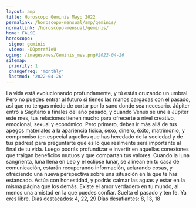 ```yaml
---
layout: amp
title: Horoscopo Géminis Mayo 2022 
permalink: /horoscopo-mensual/amp/geminis/
normallink: /horoscopo-mensual/geminis/
home: FALSE
horoscopo:
 signo: geminis
 video: -DQpmrrAIeU
ogimg: /images/mes/Géminis_mes.png#2022-04-26
sitemap:
 priority: 1
 changefreq: 'monthly'
 lastmod: '2022-04-26'
---
```



La vida está evolucionando profundamente, y tú estás cruzando un umbral. Pero no puedes entrar al futuro si tienes las manos cargadas con el pasado, así que no tengas miedo de cortar por lo sano donde sea necesario. 
Júpiter entró a Sagitario a finales del año pasado, y cuando Venus se une a Júpiter este mes, tus relaciones tienen mucho para ofrecerte a nivel creativo, emocional, sexual y económico. Pero primero, debes ir más allá de tus apegos materiales a la apariencia física, sexo, dinero, éxito, matrimonio, y compromiso (en especial aquellos que has heredado de la sociedad y de tus padres) para preguntarte qué es lo que realmente será importante al final de tu vida. Luego podrás profundizar e invertir en aquellas conexiones que traigan beneficios mutuos y que compartan tus valores. 
Cuando la luna sangrienta, luna llena en Leo y el eclipse lunar, se alinean en tu casa de comunicación, estarán recuperando información, aclarando cosas, y ofreciendo una nueva perspectiva sobre una situación en la que te has estancado. Actúa con honestidad, y podrás calmar las aguas y estar en la misma página que los demás. Existe el amor verdadero en tu mundo, al menos una amistad en la que puedes confiar. Suelta el pasado y ten fe. Ya eres libre. 
Días destacados: 4, 22, 29 
Días desafiantes: 8, 13, 18 